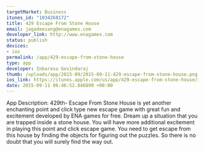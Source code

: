 ```yaml
--- 
targetMarket: Business
itunes_id: "1034268172"
title: 429 Escape From Stone House
email: jagadeesang@enagames.com
developer_link: http://www.enagames.com
status: publish
devices: 
- ios
permalink: /app/429-escape-from-stone-house
type: app
developer: Inbarasu Govindaraj
thumb: /uploads/app/2015-09/2015-09-11-429-escape-from-stone-house.png
ios_link: https://itunes.apple.com/us/app/429-escape-from-stone-house/id1034268172?mt=8
date: 2015-09-11 06:46:52.846890 +00:00
---
```


App Description:  429th- Escape From Stone House is yet another enchanting point and click type new escape game with great fun and excitement developed by ENA games for free. Dream up a situation that you are trapped inside a stone house. You will have more additional excitement in playing this point and click escape game. You need to get escape from this house by finding the objects for figuring out the puzzles. So there is no doubt that you will surely find the way out. 
